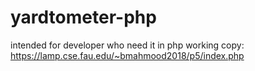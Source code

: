 # yardtometer-php
intended for developer who need it in php
working copy:
https://lamp.cse.fau.edu/~bmahmood2018/p5/index.php

